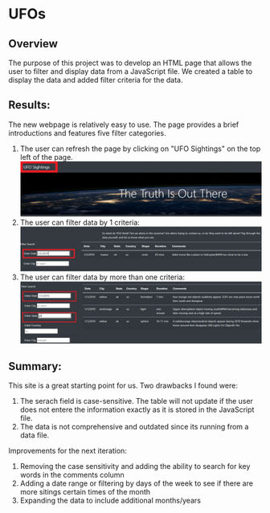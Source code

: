 # UFOs

## Overview
The purpose of this project was to develop an HTML page that allows the user to filter and display data from a JavaScript file.
We created a table to display the data and added filter criteria for the data.   


## Results: 
The new webpage is relatively easy to use. The page provides a brief introductions and features five filter categories. 
1. The user can refresh the page by clicking on "UFO Sightings" on the top left of the page.
![image](https://github.com/mmanackal/UFOs/blob/main/Resources/Refresh.png)
2. The user can filter data by 1 criteria:
![image](https://github.com/mmanackal/UFOs/blob/main/Resources/one_filter.png)
3. The user can filter data by more than one criteria:
![image](https://github.com/mmanackal/UFOs/blob/main/Resources/multiple_filters.png)

## Summary:
This site is a great starting point for us. Two drawbacks I found were:
1. The serach field is case-sensitive. The table will not update if the user does not entere the information exactly as it is
stored in the JavaScript file.
2. The data is not comprehensive and outdated since its running from a data file. 

Improvements for the next iteration:
1. Removing the case sensitivity and adding the ability to search for key words in the comments column
2. Adding a date range or filtering by days of the week to see if there are more sitings certain times of the month
3. Expanding the data to include additional months/years
